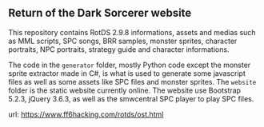 ## Return of the Dark Sorcerer website
This repository contains RotDS 2.9.8 informations, assets and medias such as MML scripts, SPC songs, BRR samples, monster sprites, character portraits, NPC portraits, strategy guide and character informations.

The code in the `generator` folder, mostly Python code except the monster sprite extractor made in C#, is what is used to generate some javascript files as well as some assets like SPC files and monster sprites. The `website` folder is the static website currently online. The website use Bootstrap 5.2.3, jQuery 3.6.3, as well as the smwcentral SPC player to play SPC files.

url: https://www.ff6hacking.com/rotds/ost.html


